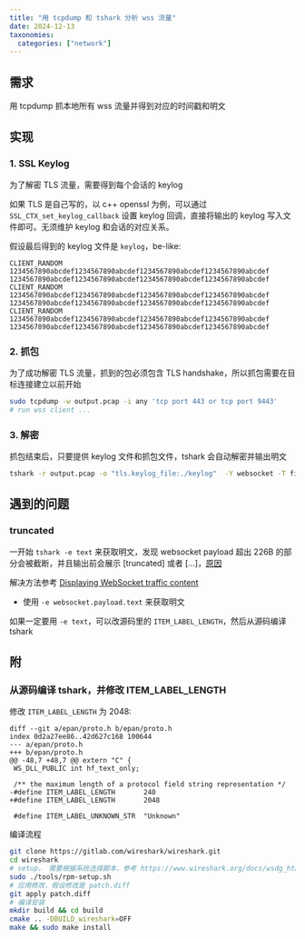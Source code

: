 ```yaml
---
title: "用 tcpdump 和 tshark 分析 wss 流量"
date: 2024-12-13
taxonomies:
  categories: ["network"]
---
```


## 需求

用 tcpdump 抓本地所有 wss 流量并得到对应的时间戳和明文

## 实现

### 1. SSL Keylog

为了解密 TLS 流量，需要得到每个会话的 keylog

如果 TLS 是自己写的，以 c++ openssl 为例，可以通过 `SSL_CTX_set_keylog_callback` 设置 keylog 回调，直接将输出的 keylog 写入文件即可。无须维护 keylog 和会话的对应关系。

假设最后得到的 keylog 文件是 `keylog`，be-like:
```
CLIENT_RANDOM 1234567890abcdef1234567890abcdef1234567890abcdef1234567890abcdef 1234567890abcdef1234567890abcdef1234567890abcdef1234567890abcdef
CLIENT_RANDOM 1234567890abcdef1234567890abcdef1234567890abcdef1234567890abcdef 1234567890abcdef1234567890abcdef1234567890abcdef1234567890abcdef
CLIENT_RANDOM 1234567890abcdef1234567890abcdef1234567890abcdef1234567890abcdef 1234567890abcdef1234567890abcdef1234567890abcdef1234567890abcdef
```

### 2. 抓包

为了成功解密 TLS 流量，抓到的包必须包含 TLS handshake，所以抓包需要在目标连接建立以前开始

```bash
sudo tcpdump -w output.pcap -i any 'tcp port 443 or tcp port 9443'
# run wss client ...
```

### 3. 解密

抓包结束后，只要提供 keylog 文件和抓包文件，tshark 会自动解密并输出明文

```bash
tshark -r output.pcap -o "tls.keylog_file:./keylog"  -Y websocket -T fields -e frame.time -e websocket.payload.text
```

## 遇到的问题

### truncated

一开始 `tshark -e text` 来获取明文，发现 websocket payload 超出 226B 的部分会被截断，并且输出前会展示 [truncated] 或者 [...]，[原因](https://osqa-ask.wireshark.org/questions/43023/want-to-use-tshark-to-decode-a-specific-packet-and-do-not-truncate-lines/)

解决方法参考 [Displaying WebSocket traffic content](https://ask.wireshark.org/question/35302/displaying-websocket-traffic-content/)
- 使用 `-e websocket.payload.text` 来获取明文

如果一定要用 `-e text`，可以改源码里的 `ITEM_LABEL_LENGTH`，然后从源码编译 tshark

## 附

### 从源码编译 tshark，并修改 ITEM_LABEL_LENGTH

修改 `ITEM_LABEL_LENGTH` 为 2048:
```
diff --git a/epan/proto.h b/epan/proto.h
index 0d2a27ee86..42d627c168 100644
--- a/epan/proto.h
+++ b/epan/proto.h
@@ -48,7 +48,7 @@ extern "C" {
 WS_DLL_PUBLIC int hf_text_only;
  
 /** the maximum length of a protocol field string representation */
-#define ITEM_LABEL_LENGTH       240
+#define ITEM_LABEL_LENGTH       2048
  
 #define ITEM_LABEL_UNKNOWN_STR  "Unknown"
```

编译流程
```bash
git clone https://gitlab.com/wireshark/wireshark.git
cd wireshark
# setup， 需要根据系统选择脚本，参考 https://www.wireshark.org/docs/wsdg_html_chunked/ChapterSetup.html
sudo ./tools/rpm-setup.sh 
# 应用修改，假设修改是 patch.diff
git apply patch.diff
# 编译安装
mkdir build && cd build
cmake .. -DBUILD_wireshark=OFF
make && sudo make install
```
